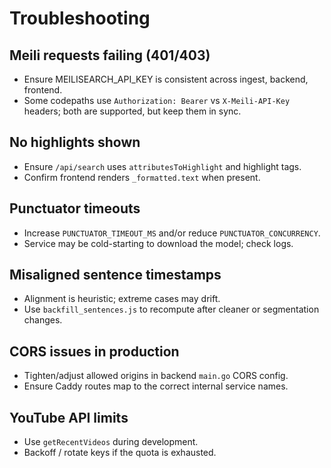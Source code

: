 # Troubleshooting

## Meili requests failing (401/403)

- Ensure MEILISEARCH_API_KEY is consistent across ingest, backend, frontend.
- Some codepaths use `Authorization: Bearer` vs `X-Meili-API-Key` headers; both are supported, but keep them in sync.

## No highlights shown

- Ensure `/api/search` uses `attributesToHighlight` and highlight tags.
- Confirm frontend renders `_formatted.text` when present.

## Punctuator timeouts

- Increase `PUNCTUATOR_TIMEOUT_MS` and/or reduce `PUNCTUATOR_CONCURRENCY`.
- Service may be cold-starting to download the model; check logs.

## Misaligned sentence timestamps

- Alignment is heuristic; extreme cases may drift.
- Use `backfill_sentences.js` to recompute after cleaner or segmentation changes.

## CORS issues in production

- Tighten/adjust allowed origins in backend `main.go` CORS config.
- Ensure Caddy routes map to the correct internal service names.

## YouTube API limits

- Use `getRecentVideos` during development.
- Backoff / rotate keys if the quota is exhausted.
